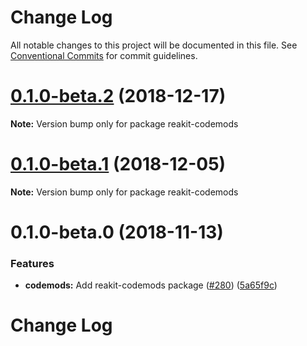 # Change Log

All notable changes to this project will be documented in this file.
See [Conventional Commits](https://conventionalcommits.org) for commit guidelines.

# [0.1.0-beta.2](https://github.com/reakit/reakit/tree/master/packages/reakit-codemods/compare/reakit-codemods@0.1.0-beta.1...reakit-codemods@0.1.0-beta.2) (2018-12-17)

**Note:** Version bump only for package reakit-codemods





# [0.1.0-beta.1](https://github.com/reakit/reakit/tree/master/packages/reakit-codemods/compare/reakit-codemods@0.1.0-beta.0...reakit-codemods@0.1.0-beta.1) (2018-12-05)

**Note:** Version bump only for package reakit-codemods





# 0.1.0-beta.0 (2018-11-13)


### Features

* **codemods:** Add reakit-codemods package ([#280](https://github.com/reakit/reakit/tree/master/packages/reakit-codemods/issues/280)) ([5a65f9c](https://github.com/reakit/reakit/tree/master/packages/reakit-codemods/commit/5a65f9c))





# Change Log
